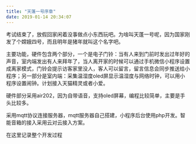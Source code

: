 ```yaml
---
title: "天蓬一号序章"
date: 2019-01-14 20:34:07
---
```


<p>考试结束了，放假回家闲着没事做点小东西玩吧。为啥叫天蓬一号呢，因为国家刚发了个嫦娥四号，而且明年是猪年就叫这个名字吧。</p><p>主要功能，硬件包含两个部分，一个是电子门铃：当有人来到门前时发出过年好的声音，室内端发出有人来拜年了，当人离开家的时候可以通过手机微信小程序设置成离家模式，门铃会提示访客家里没人，客人可以留言，留言信息会同步推送给小程序；另一部分是室内端：采集温湿度oled屏显示温湿度与网络时钟，可以用小程序设置闹钟。计划接入天猫精灵或者小爱。</p><p>硬件部分采用air202，因为自带语音，支持oled屏幕，编程比较简单，主要是手头比较多。</p><p>采用mqtt协议连接服务器，mqtt服务器自己搭建，小程序后台使用php开发。智能音箱的接入采用云对云接入方案。</p><p>在这里记录整个开发过程</p><p><br></p>
